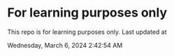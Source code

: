 # For learning purposes only
This repo is for learning purposes only.
Last updated at

Wednesday, March 6, 2024 2:42:54 AM

